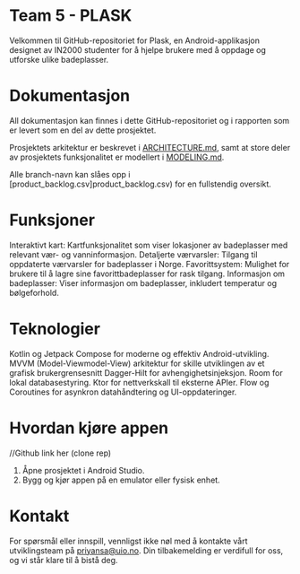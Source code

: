 # Team 5 - PLASK
Velkommen til GitHub-repositoriet for Plask, en Android-applikasjon designet av IN2000 studenter for å hjelpe brukere med å oppdage og utforske ulike badeplasser. 

# Dokumentasjon
All dokumentasjon kan finnes i dette GitHub-repositoriet og i rapporten som er levert som en del av dette prosjektet.

Prosjektets arkitektur er beskrevet i [ARCHITECTURE.md](ARCHITECTURE.md), samt at store deler av prosjektets funksjonalitet er modellert i [MODELING.md](MODELING.md).

Alle branch-navn kan slåes opp i [product_backlog.csv]product_backlog.csv) for en fullstendig oversikt.

# Funksjoner
Interaktivt kart: Kartfunksjonalitet som viser lokasjoner av badeplasser med relevant vær- og vanninformasjon.
Detaljerte værvarsler: Tilgang til oppdaterte værvarsler for badeplasser i Norge.
Favorittsystem: Mulighet for brukere til å lagre sine favorittbadeplasser for rask tilgang.
Informasjon om badeplasser: Viser informasjon om badeplasser, inkludert temperatur og bølgeforhold. 

# Teknologier
Kotlin og Jetpack Compose for moderne og effektiv Android-utvikling.
MVVM (Model-Viewmodel-View) arkitektur for skille utviklingen av et grafisk brukergrensesnitt
Dagger-Hilt for avhengighetsinjeksjon.
Room for lokal databasestyring.
Ktor for nettverkskall til eksterne APIer.
Flow og Coroutines for asynkron datahåndtering og UI-oppdateringer.

# Hvordan kjøre appen
//Github link her (clone rep)
1. Åpne prosjektet i Android Studio.
2. Bygg og kjør appen på en emulator eller fysisk enhet.

# Kontakt
For spørsmål eller innspill, vennligst ikke nøl med å kontakte vårt utviklingsteam på priyansa@uio.no. Din tilbakemelding er verdifull for oss, og vi står klare til å bistå deg.







